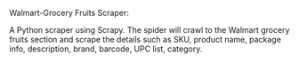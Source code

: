 Walmart-Grocery Fruits Scraper: 

A Python scraper using Scrapy. 
The spider will crawl to the Walmart grocery fruits section and scrape the details such as SKU, product name, package info, description, brand, barcode, UPC list, category.
